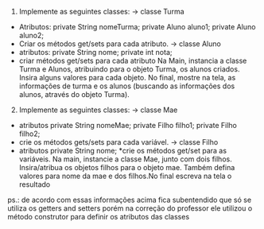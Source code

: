 1. Implemente as seguintes classes:
-> classe Turma
* Atributos:
private String nomeTurma;
private Aluno aluno1;
private Aluno aluno2;
* Criar os métodos get/sets para cada atributo.
-> classe Aluno
* atributos:
private String nome;
private int nota;
* criar métodos get/sets para cada atributo
Na Main, instancia a classe Turma e Alunos, atribuindo para o objeto Turma, os alunos 
criados. Insira alguns valores para cada objeto.
No final, mostre na tela, as informações de turma e os alunos (buscando as informações dos 
alunos, através do objeto Turma).
2. Implemente as seguintes classes:
-> classe Mae
* atributos
private String nomeMae;
private Filho filho1;
private Filho filho2;
* crie os métodos gets/sets para cada variável. 
-> classe Filho
* atributos
private String nome;
*crie os métodos get/set para as variáveis.
Na main, instancie a classe Mae, junto com dois filhos. Insira/atribua os objetos filhos para o 
objeto mae. Também defina valores para nome da mae e dos filhos.No final escreva na tela o 
resultado

ps.: de acordo com essas informações acima fica subentendido que só se utiliza os getters and setters porém na correção do professor ele utilizou o método construtor para definir os atributos das classes